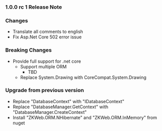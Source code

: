 ﻿### 1.0.0 rc 1 Release Note

### Changes

- Translate all comments to english
- Fix Asp.Net Core 502 error issue

### Breaking Changes

- Provide full support for .net core
	- Support multiple ORM
		- TBD
	- Replace System.Drawing with CoreCompat.System.Drawing

### Upgrade from previous version

- Replace "DatabaseContext" with "IDatabaseContext"
- Replace "DatabaseManager.GetContext" with "DatabaseManager.CreateContext"
- Install "ZKWeb.ORM.NHibernate" and "ZKWeb.ORM.InMemory" from nuget
